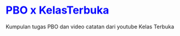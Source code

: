 <h1 style="color:blue">PBO x KelasTerbuka</h1>
Kumpulan tugas PBO dan video catatan dari youtube Kelas Terbuka
